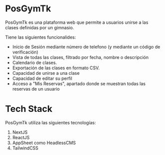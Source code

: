 # PosGymTk

PosGymTk es una plataforma web que permite a usuarios unirse a las clases definidas por un gimnasio.

Tiene las siguientes funcionalides:

- Inicio de Sesión mediante número de telefono (y mediante un código de verificación)
- Vista de todas las clases, filtrado por fecha, nombre o descripción
- Calendario de clases.
- Exportación de las clases en formato CSV.
- Capacidad de unirse a una clase
- Capacidad de editar su perfil
- Acceso a "Mis Reservas", apartado donde se muestran todas las reservas de un usuario

# Tech Stack

PosGymTk utiliza las siguientes tecnologías:

1. NextJS
2. ReactJS
3. AppSheet como HeadlessCMS
4. TailwindCSS
